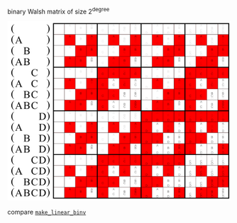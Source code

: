 binary Walsh matrix of size 2<sup>degree</sup>

<a href="https://commons.wikimedia.org/wiki/File:Multigrade_operator_XOR.svg" width="300px">
    <img src="../../_img/Multigrade_operator_XOR.svg">
</a>

compare [`make_linear_binv`](../make_linear_binv)